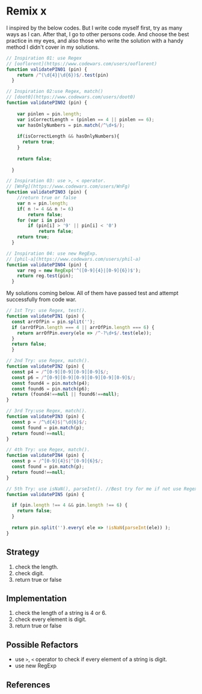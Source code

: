 # Remix x

I inspired by the below codes. But I write code myself first, try as many ways as I can. After that, I go to other persons code. And choose the best practice in my eyes, and also those who write the solution with a handy method I didn't cover in my solutions.

```js
// Inspiration 01: use Regex
// [ooflorent](https://www.codewars.com/users/ooflorent)
function validatePIN01 (pin) {
    return /^(\d{4}|\d{6})$/.test(pin)
  }

```

```js
// Inspiration 02:use Regex, match()
// [doot0](https://www.codewars.com/users/doot0)
function validatePIN02 (pin) {
  
    var pinlen = pin.length;
    var isCorrectLength = (pinlen == 4 || pinlen == 6);
    var hasOnlyNumbers = pin.match(/^\d+$/);
      
    if(isCorrectLength && hasOnlyNumbers){
      return true;
    }
    
    return false;
  
  }

```


```js
// Inspiration 03: use >, < operator.
// [WnFg](https://www.codewars.com/users/WnFg)
function validatePIN03 (pin) {
    //return true or false
    var n = pin.length;
    if( n != 4 && n != 6)
        return false;
    for (var i in pin)
        if (pin[i] > '9' || pin[i] < '0')
            return false;
    return true;
  }

```


```js
// Inspiration 04: use new RegExp.
// [phil-a](https://www.codewars.com/users/phil-a)
function validatePIN04 (pin) {
    var reg = new RegExp('^([0-9]{4}|[0-9]{6})$');
    return reg.test(pin);
  }

```

My solutions coming below. All of them have passed test and attempt successfully from code war.

```js
// 1st Try: use Regex, test().
function validatePIN1 (pin) {
  const arrOfPin = pin.split('');
  if (arrOfPin.length === 4 || arrOfPin.length === 6) {
    return arrOfPin.every(ele => /^-?\d+$/.test(ele));
  }
  return false;
  }

```


```js
// 2nd Try: use Regex, match().
function validatePIN2 (pin) { 
  const p4 = /^[0-9][0-9][0-9][0-9]$/;
  const p6 = /^[0-9][0-9][0-9][0-9][0-9][0-9]$/;
  const found4 = pin.match(p4);
  const found6 = pin.match(p6);
  return (found4!==null || found6!==null);  
}

```


```js
// 3rd Try:use Regex, match().
function validatePIN3 (pin) {
  const p = /^\d{4}$|^\d{6}$/;
  const found = pin.match(p);
  return found!==null;
}

```


```js
// 4th Try: use Regex, match().
function validatePIN4 (pin) {
  const p = /^[0-9]{4}$|^[0-9]{6}$/;
  const found = pin.match(p);
  return found!==null;
}

```


```js
// 5th Try: use isNaN(), parseInt(). //Best try for me if not use Regex.
function validatePIN5 (pin) {

  if (pin.length !== 4 && pin.length !== 6) {
    return false;
  }
    
  return pin.split('').every( ele => !isNaN(parseInt(ele)) );
}

```

## Strategy
1) check the length.
2) check digit.
3) return true or false

## Implementation
1) check the length of a string is 4 or 6.
2) check every element is digit.
3) return true or false

## Possible Refactors
- use `>`, `<` operator to check if every element of a string is digit.
- use new RegExp

## References
